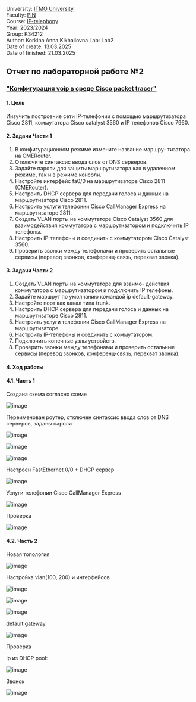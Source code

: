University: [ITMO University](https://itmo.ru/ru/)  
Faculty: [PIN](https://fict.itmo.ru)  
Course: [IP-telephony](https://itmo-ict-faculty.github.io/ip-telephony/)  
Year: 2023/2024  
Group: K34212  
Author: Korkina Anna Kikhailovna
Lab: Lab2  
Date of create: 13.03.2025  
Date of finished: 21.03.2025  
## Отчет по лабораторной работе №2
### ["Конфигурация voip в среде Сisco packet tracer"](https://itmo-ict-faculty.github.io/ip-telephony/education/labs2023_2024/lab2/lab2/)

#### 1. Цель  
Иизучить построение сети IP-телефонии с помощью маршрутизатора Cisco 2811, коммутатора Cisco catalyst 3560 и IP телефонов Cisco 7960.

#### 2. Задачи Части 1

1. В конфигурационном режиме измените название маршру- тизатора на CMERouter.
2. Отключите синтаксис ввода слов от DNS серверов.
3. Задайте пароли для защиты маршрутизатора как в удаленном режиме, так и в режиме консоли.
4. Настройте интерфейс fa0/0 на маршрутизаторе Cisco 2811 (CMERouter).
5. Настроить DHCP сервера для передачи голоса и данных на маршрутизаторе Cisco 2811.
6. Настроить услуги телефонии Cisco CallManager Express на маршрутизаторе 2811.
7. Создать VLAN порты на коммутаторе Cisco Catalyst 3560 для взаимодействия коммутатора с маршрутизатором и подключить IP телефоны.
8. Настроить IP-телефоны и соединить с коммутатором Cisco Catalyst 3560.
9. Проверить звонки между телефонами и проверить остальные сервисы (перевод звонков, конференц-связь, перехват звонка).

#### 3. Задачи Части 2

1. Создать VLAN порты на коммутаторе для взаимо- действия коммутатора с маршрутизатором и подключить IP телефоны.
2. Задайте маршрут по умолчанию командой ip default-gateway.
3. Настройте порт как канал типа trunk.
4. Настроить DHCP сервера для передачи голоса и данных на маршрутизаторе Cisco 2811.
5. Настроить услуги телефонии Cisco CallManager Express на маршрутизаторе.
6. Настроить IP-телефоны и соединить с коммутатором.
7. Подключить конечные узлы устройств.
8. Проверить звонки между телефонами и проверить остальные сервисы (перевод звонков, конференц-связь, перехват звонка).

#### 4. Ход работы  

#### 4.1. Часть 1

Создана схема cогласно схеме

![image](https://github.com/kegly/2025-ip-telephony-k34212-korkina-a-m/blob/main/lab-2/images/topology.png)

Переименован роутер, отключен синтаксис ввода слов от DNS серверов, заданы пароли

![image](https://github.com/kegly/2025-ip-telephony-k34212-korkina-a-m/blob/main/lab-2/images/no%20domain.png)

![image](https://github.com/kegly/2025-ip-telephony-k34212-korkina-a-m/blob/main/lab-2/images/pass.png)

![image](https://github.com/kegly/2025-ip-telephony-k34212-korkina-a-m/blob/main/lab-2/images/pass-check.png)

Настроен FastEthernet 0/0  + DHCP сервер 

![image](https://github.com/kegly/2025-ip-telephony-k34212-korkina-a-m/blob/main/lab-2/images/ip%2Bphcp.png)

Услуги телефонии Cisco CallManager Express 

![image](https://github.com/kegly/2025-ip-telephony-k34212-korkina-a-m/blob/main/lab-2/images/tel-ser.png)

Проверка

![image](https://github.com/kegly/2025-ip-telephony-k34212-korkina-a-m/blob/main/lab-2/images/ring.png)

#### 4.2. Часть 2
Новая топология 

![image](https://github.com/kegly/2025-ip-telephony-k34212-korkina-a-m/blob/main/lab-2/images/top-2.png)

Настройка vlan(100, 200) и интерфейсов 

![image](https://github.com/kegly/2025-ip-telephony-k34212-korkina-a-m/blob/main/lab-2/images/add-vlan.png)

![image](https://github.com/kegly/2025-ip-telephony-k34212-korkina-a-m/blob/main/lab-2/images/switch-vlan.png)

![image](https://github.com/kegly/2025-ip-telephony-k34212-korkina-a-m/blob/main/lab-2/images/subint.png)

default gateway

![image](https://github.com/kegly/2025-ip-telephony-k34212-korkina-a-m/blob/main/lab-2/images/defget.png)

Проверка

ip из DHCP pool:

![image](https://github.com/kegly/2025-ip-telephony-k34212-korkina-a-m/blob/main/lab-2/images/Screenshot%20from%202025-03-21%2011-16-15.png)

Звонок

![image](https://github.com/kegly/2025-ip-telephony-k34212-korkina-a-m/blob/main/lab-2/images/ring2.png)

